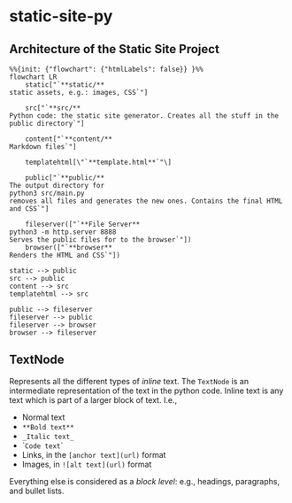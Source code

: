 # static-site-py
## Architecture of the Static Site Project

```mermaid
%%{init: {"flowchart": {"htmlLabels": false}} }%%
flowchart LR
    static["`**static/**
static assets, e.g.: images, CSS`"]
    
    src["`**src/**
Python code: the static site generator. Creates all the stuff in the public directory`"]

    content["`**content/**
Markdown files`"]

    templatehtml[\"`**template.html**`"\]
    
    public["`**public/**
The output directory for
python3 src/main.py
removes all files and generates the new ones. Contains the final HTML and CSS`"]
    
    fileserver(["`**File Server**
python3 -m http.server 8888
Serves the public files for to the browser`"])
    browser(["`**browser**
Renders the HTML and CSS`"])

static --> public
src --> public
content --> src
templatehtml --> src

public --> fileserver
fileserver --> public
fileserver --> browser
browser --> fileserver
```

## TextNode

 Represents all the different types of *inline* text. The `TextNode` is an intermediate representation of the text in the python code. Inline text is any text which is part of a larger block of text. I.e.,

- Normal text
- `**Bold text**`
- `_Italic text_`
- \``Code text`\`
- Links, in the `[anchor text](url)` format
- Images, in `![alt text](url)` format

Everything else is considered as a *block level*: e.g., headings, paragraphs, and bullet lists.

